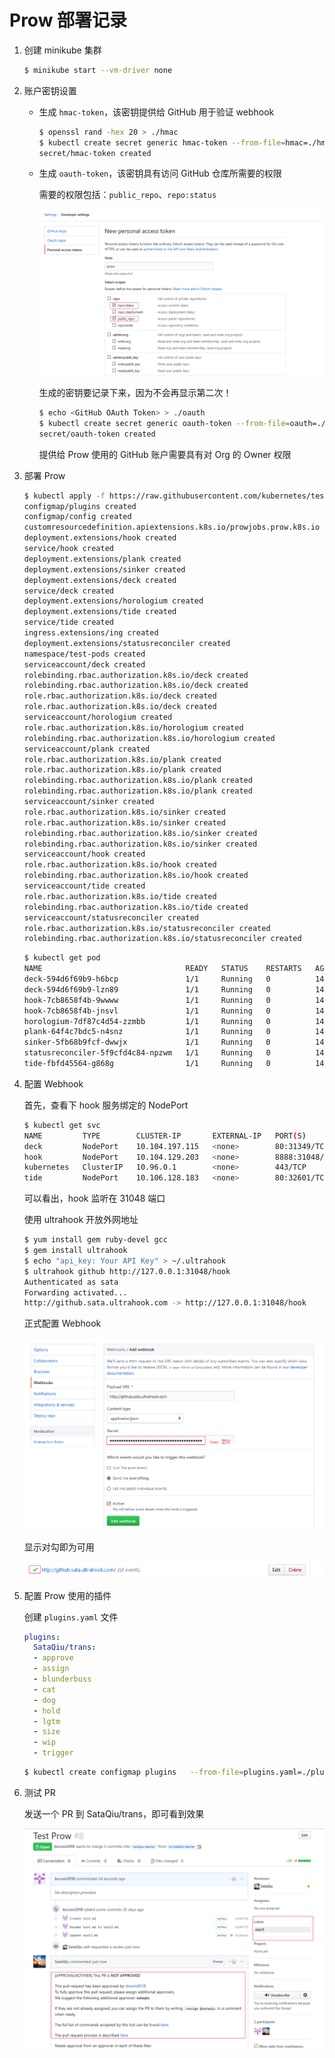 # Prow 部署记录

1. 创建 minikube 集群

    ```sh
    $ minikube start --vm-driver none
    ```

2. 账户密钥设置
   
   - 生成 `hmac-token`，该密钥提供给 GitHub 用于验证 webhook

     ```sh
     $ openssl rand -hex 20 > ./hmac
     $ kubectl create secret generic hmac-token --from-file=hmac=./hmac
     secret/hmac-token created
     ```
   - 生成 `oauth-token`，该密钥具有访问 GitHub 仓库所需要的权限
     
     需要的权限包括：`public_repo`、`repo:status`

     ![](../images/prow-setting-oauth.png)
    
     生成的密钥要记录下来，因为不会再显示第二次！

     ```sh
     $ echo <GitHub OAuth Token> > ./oauth
     $ kubectl create secret generic oauth-token --from-file=oauth=./oauth
     secret/oauth-token created
     ```

     提供给 Prow 使用的 GitHub 账户需要具有对 Org 的 Owner 权限

3. 部署 Prow

    ```sh
    $ kubectl apply -f https://raw.githubusercontent.com/kubernetes/test-infra/master/prow/cluster/starter.yaml
    configmap/plugins created
    configmap/config created
    customresourcedefinition.apiextensions.k8s.io/prowjobs.prow.k8s.io created
    deployment.extensions/hook created
    service/hook created
    deployment.extensions/plank created
    deployment.extensions/sinker created
    deployment.extensions/deck created
    service/deck created
    deployment.extensions/horologium created
    deployment.extensions/tide created
    service/tide created
    ingress.extensions/ing created
    deployment.extensions/statusreconciler created
    namespace/test-pods created
    serviceaccount/deck created
    rolebinding.rbac.authorization.k8s.io/deck created
    rolebinding.rbac.authorization.k8s.io/deck created
    role.rbac.authorization.k8s.io/deck created
    role.rbac.authorization.k8s.io/deck created
    serviceaccount/horologium created
    role.rbac.authorization.k8s.io/horologium created
    rolebinding.rbac.authorization.k8s.io/horologium created
    serviceaccount/plank created
    role.rbac.authorization.k8s.io/plank created
    role.rbac.authorization.k8s.io/plank created
    rolebinding.rbac.authorization.k8s.io/plank created
    rolebinding.rbac.authorization.k8s.io/plank created
    serviceaccount/sinker created
    role.rbac.authorization.k8s.io/sinker created
    role.rbac.authorization.k8s.io/sinker created
    rolebinding.rbac.authorization.k8s.io/sinker created
    rolebinding.rbac.authorization.k8s.io/sinker created
    serviceaccount/hook created
    role.rbac.authorization.k8s.io/hook created
    rolebinding.rbac.authorization.k8s.io/hook created
    serviceaccount/tide created
    role.rbac.authorization.k8s.io/tide created
    rolebinding.rbac.authorization.k8s.io/tide created
    serviceaccount/statusreconciler created
    role.rbac.authorization.k8s.io/statusreconciler created
    rolebinding.rbac.authorization.k8s.io/statusreconciler created
    ```

    ```sh
    $ kubectl get pod
    NAME                                READY   STATUS    RESTARTS   AGE
    deck-594d6f69b9-h6bcp               1/1     Running   0          14m
    deck-594d6f69b9-lzn89               1/1     Running   0          14m
    hook-7cb8658f4b-9wwww               1/1     Running   0          14m
    hook-7cb8658f4b-jnsvl               1/1     Running   0          14m
    horologium-7df87c4d54-zzmbb         1/1     Running   0          14m
    plank-64f4c7bdc5-n4snz              1/1     Running   0          14m
    sinker-5fb68b9fcf-dwwjx             1/1     Running   0          14m
    statusreconciler-5f9cfd4c84-npzwm   1/1     Running   0          14m
    tide-fbfd45564-g868g                1/1     Running   0          14m
    ```

4. 配置 Webhook
   
    首先，查看下 hook 服务绑定的 NodePort

    ```sh
    $ kubectl get svc
    NAME         TYPE        CLUSTER-IP       EXTERNAL-IP   PORT(S)          AGE
    deck         NodePort    10.104.197.115   <none>        80:31349/TCP     20m
    hook         NodePort    10.104.129.203   <none>        8888:31048/TCP   20m
    kubernetes   ClusterIP   10.96.0.1        <none>        443/TCP          59m
    tide         NodePort    10.106.128.183   <none>        80:32601/TCP     20m
    ```

    可以看出，hook 监听在 31048 端口

    使用 ultrahook 开放外网地址

    ```sh
    $ yum install gem ruby-devel gcc
    $ gem install ultrahook
    $ echo "api_key: Your API Key" > ~/.ultrahook
    $ ultrahook github http://127.0.0.1:31048/hook
    Authenticated as sata
    Forwarding activated...
    http://github.sata.ultrahook.com -> http://127.0.0.1:31048/hook

    ```

    正式配置 Webhook

    ![](../images/prow-webhook.png)

    显示对勾即为可用

    ![](../images/prow-webhook-ok.png)

5. 配置 Prow 使用的插件

    创建 `plugins.yaml` 文件

    ```yaml
    plugins:
      SataQiu/trans:
      - approve
      - assign
      - blunderbuss
      - cat
      - dog
      - hold
      - lgtm
      - size
      - wip
      - trigger
    ```

    ```sh
    $ kubectl create configmap plugins   --from-file=plugins.yaml=./plugins.yaml --dry-run -o yaml   | kubectl replace configmap plugins -f -
    ```

6. 测试 PR

    发送一个 PR 到 SataQiu/trans，即可看到效果

    ![](../images/prow-test.png)
